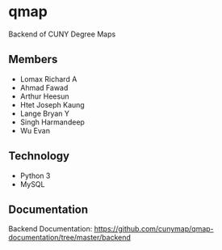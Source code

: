 # qmap

Backend of CUNY Degree Maps

## Members

- Lomax Richard A  
- Ahmad Fawad  
- Arthur Heesun  
- Htet Joseph Kaung  
- Lange Bryan Y  
- Singh Harmandeep  
- Wu Evan  

## Technology

- Python 3
- MySQL

## Documentation

Backend Documentation: https://github.com/cunymap/qmap-documentation/tree/master/backend
